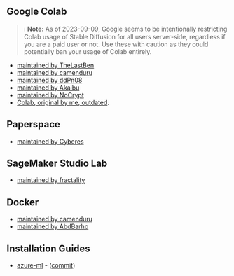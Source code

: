 ## Google Colab

> ℹ️ **Note:**
> As of 2023-09-09, Google seems to be intentionally restricting Colab usage of Stable Diffusion for all users server-side, regardless if you are a paid user or not. Use these with caution as they could potentially ban your usage of Colab entirely.

   - [maintained by TheLastBen](https://colab.research.google.com/github/TheLastBen/fast-stable-diffusion/blob/main/fast_stable_diffusion_AUTOMATIC1111.ipynb)
   - [maintained by camenduru](https://github.com/camenduru/stable-diffusion-webui-colab)
   - [maintained by ddPn08](https://github.com/ddPn08/automatic1111-colab)
   - [maintained by Akaibu](https://colab.research.google.com/drive/1kw3egmSn-KgWsikYvOMjJkVDsPLjEMzl)
   - [maintained by NoCrypt](https://colab.research.google.com/drive/1wEa-tS10h4LlDykd87TF5zzpXIIQoCmq)
   - [Colab, original by me, outdated](https://colab.research.google.com/drive/1Iy-xW9t1-OQWhb0hNxueGij8phCyluOh).


## Paperspace
   - [maintained by Cyberes](https://github.com/Engineer-of-Stuff/stable-diffusion-paperspace)

## SageMaker Studio Lab
   - [maintained by fractality](https://github.com/Miraculix200/StableDiffusionUI_SageMakerSL/blob/main/StableDiffusionUI_SageMakerSL.ipynb)

## Docker
   - [maintained by camenduru](https://github.com/camenduru/stable-diffusion-webui-docker)
   - [maintained by AbdBarho](https://github.com/AbdBarho/stable-diffusion-webui-docker)
## Installation Guides
   - [azure-ml](https://vladiliescu.net/stable-diffusion-web-ui-on-azure-ml/) - ([commit](https://github.com/AUTOMATIC1111/stable-diffusion-webui/commit/44c46f0ed395967cd3830dd481a2db759fda5b3b))
